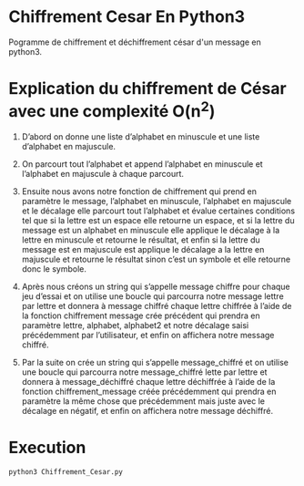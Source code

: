 # Chiffrement Cesar En Python3
Pogramme de chiffrement et déchiffrement césar d'un message en python3.

# Explication du chiffrement de César avec une complexité O(n<sup>2</sup>)
1. D’abord on donne une liste d’alphabet en minuscule et une liste d’alphabet en majuscule.

2. On parcourt tout l’alphabet et append l’alphabet en minuscule et l’alphabet en majuscule à 
chaque parcourt.

3. Ensuite nous avons notre fonction de chiffrement qui prend en paramètre le message, 
l’alphabet en minuscule, l’alphabet en majuscule et le décalage elle parcourt tout l’alphabet et 
évalue certaines conditions tel que si la lettre est un espace elle retourne un espace, et si la
lettre du message est un alphabet en minuscule elle applique le décalage à la lettre en 
minuscule et retourne le résultat, et enfin si la lettre du message est en majuscule est applique 
le décalage a la lettre en majuscule et retourne le résultat sinon c’est un symbole et elle 
retourne donc le symbole. 

4. Après nous créons un string qui s’appelle message chiffre pour chaque jeu d’essai et on utilise 
une boucle qui parcourra notre message lettre par lettre et donnera à message chiffré chaque 
lettre chiffrée à l’aide de la fonction chiffrement message crée précédent qui prendra en 
paramètre lettre, alphabet, alphabet2 et notre décalage saisi précédemment par l’utilisateur, et 
enfin on affichera notre message chiffré.

5. Par la suite on crée un string qui s’appelle message_chiffré et on utilise une boucle qui parcourra
notre message_chiffré lette par lettre et donnera à message_déchiffré chaque lettre déchiffrée
à l’aide de la fonction chiffrement_message créée précédemment qui prendra en paramètre la 
même chose que précédemment mais juste avec le décalage en négatif, et enfin on affichera 
notre message déchiffré.

# Execution
`python3 Chiffrement_Cesar.py`
